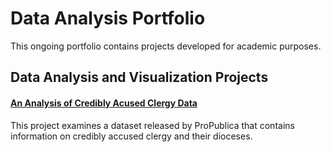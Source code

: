 # Data Analysis Portfolio

This ongoing portfolio contains projects developed for academic purposes.


## Data Analysis and Visualization Projects

#### [An Analysis of Credibly Acused Clergy Data](https://github.com/Skye80/Data-Analysis-Portfolio/blob/master/Analysis%20of%20Credibly%20Accused%20Clergy%20Data.ipynb)
This project examines a dataset released by ProPublica that contains information on credibly accused clergy and their dioceses. 
